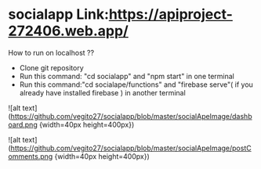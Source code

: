 # socialapp Link:https://apiproject-272406.web.app/

How to run on localhost ??
* Clone git repository
* Run this command: "cd socialapp" and "npm start" in one terminal
* Run this command:"cd socialape/functions" and "firebase serve"( if you already have installed firebase ) in another terminal

![alt text](https://github.com/vegito27/socialapp/blob/master/socialApeImage/dashboard.png {width=40px height=400px})

![alt text](https://github.com/vegito27/socialapp/blob/master/socialApeImage/postComments.png {width=40px height=400px})
